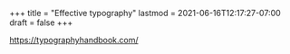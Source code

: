 +++
title = "Effective typography"
lastmod = 2021-06-16T12:17:27-07:00
draft = false
+++

<https://typographyhandbook.com/>